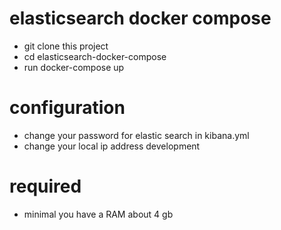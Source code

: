 # elasticsearch docker compose

- git clone this project
- cd elasticsearch-docker-compose
- run docker-compose up 

 # configuration
 - change your password for elastic search in kibana.yml
 - change your local ip address development
 
 # required
 - minimal you have a RAM about 4 gb
